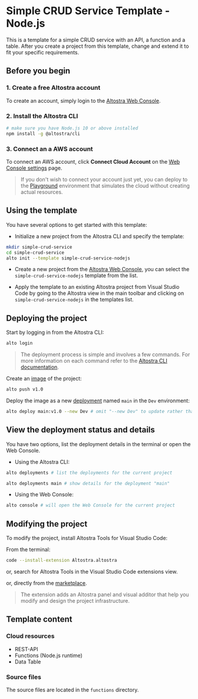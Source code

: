 # Simple CRUD Service Template - Node.js

This is a template for a simple CRUD service with an API, a function and a table.
After you create a project from this template, change and extend it to fit your
specific requirements.

## Before you begin

### 1. Create a free Altostra account
To create an account, simply login to the [Altostra Web Console](https://app.altostra.com).

### 2. Install the Altostra CLI
```sh
# make sure you have Node.js 10 or above installed
npm install -g @altostra/cli
```

### 3. Connect an a AWS account
To connect an AWS account, click **Connect Cloud Account** on the [Web Console settings](https://app.altostra.com/settings) page.

> If you don't wish to connect your account just yet, you can deploy to the [Playground](https://docs.altostra.com/reference/concepts/playground-environment.html) environment that simulates the cloud without creating actual resources.

## Using the template

You have several options to get started with this template:
* Initialize a new project from the Altostra CLI and specify the template:

```sh
mkdir simple-crud-service
cd simple-crud-service
alto init --template simple-crud-service-nodejs
```

* Create a new project from the [Altostra Web Console](https://app.altostra.com/projects), you can select the `simple-crud-service-nodejs` template from the list.

* Apply the template to an existing Altostra project from Visual Studio Code by going to the Altostra view in the main toolbar and clicking on `simple-crud-service-nodejs` in the templates list.

## Deploying the project

Start by logging in from the Altostra CLI:
```sh
alto login
```

>The deployment process is simple and involves a few commands.
>For more information on each command refer to the [Altostra CLI documentation](https://docs.altostra.com/reference/CLI/altostra-cli.html).

Create an [image](https://docs.altostra.com/howto/projects/deploy-project.html#create-a-project-image) of the project:
```sh
alto push v1.0
```

Deploy the image as a new
[deployment](https://docs.altostra.com/reference/concepts/deployments.html) named `main` in the `Dev` environment:
```sh
alto deploy main:v1.0 --new Dev # omit "--new Dev" to update rather than create
```

## View the deployment status and details
You have two options, list the deployment details in the terminal or open the Web Console.

* Using the Altostra CLI:
```sh
alto deployments # list the deployments for the current project
```
```sh
alto deployments main # show details for the deployment "main"
```

* Using the Web Console:
```sh
alto console # will open the Web Console for the current project
```

## Modifying the project
To modify the project, install Altostra Tools for Visual Studio Code:

From the terminal:
```sh
code --install-extension Altostra.altostra
```

or, search for Altostra Tools in the Visual Studio Code extensions view.

or, directly from the [marketplace](https://marketplace.visualstudio.com/items?itemName=Altostra.altostra).

> The extension adds an Altostra panel and visual additor that help you modify and
> design the project infrastructure.

## Template content

### Cloud resources
* REST-API
* Functions (Node.js runtime)
* Data Table

### Source files
The source files are located in the `functions` directory.
